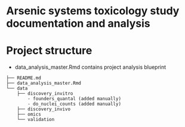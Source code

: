 # Arsenic systems toxicology study documentation and analysis

# Project structure
- data_analysis_master.Rmd contains project analysis blueprint

```
├── README.md
├── data_analysis_master.Rmd
└── data
    ├── discovery_invitro
        - founders_quantal (added manually)
        - do_nuclei_counts (added manually)
    ├── discovery_invivo
    ├── omics
    └── validation
```

